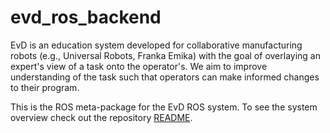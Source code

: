 # evd_ros_backend
EvD is an education system developed for collaborative manufacturing robots (e.g., Universal Robots, Franka Emika) with the goal of overlaying an expert's view of a task onto the operator's.
We aim to improve understanding of the task such that operators can make informed changes to their program.

This is the ROS meta-package for the EvD ROS system. To see the system overview check out the repository [README](../README.md).
